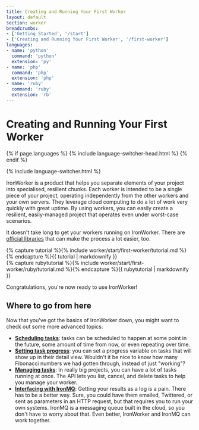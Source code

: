 ```yaml
---
title: Creating and Running Your First Worker
layout: default
section: worker
breadcrumbs:
- ['Getting Started', '/start']
- ['Creating and Running Your First Worker', '/first-worker']
languages:
- name: 'python'
  command: 'python'
  extension: 'py'
- name: 'php'
  command: 'php'
  extension: 'php'
- name: 'ruby'
  command: 'ruby'
  extension: 'rb'
---
```

<style type="text/css">
.container .fixed-width {
font-family: monospace;
}
pre {
overflow: auto;
}
</style>

# Creating and Running Your First Worker

{% if page.languages %}
{% include language-switcher-head.html %}
{% endif %}

{% include language-switcher.html %}

IronWorker is a product that helps you separate elements of your project into specialised, resilient chunks. Each worker is intended to be a single piece of your project, operating independently from the other workers and your own servers. They leverage cloud computing to do a lot of work very quickly with great uptime. By using workers, you can easily create a resilient, easily-managed project that operates even under worst-case scenarios.

It doesn't take long to get your workers running on IronWorker. There are [official libraries](/worker/code/libraries) that can make the process a lot easier, too.

<div class="{% for language in page.languages %}{% if language.name != "ruby" %}{{ language.name }}{% unless forloop.last %} {% endunless %}{% endif %}{% endfor %}">
{% capture tutorial %}{% include worker/start/first-worker/tutorial.md %}{% endcapture %}{{ tutorial | markdownify }}
</div>

<div class="ruby">
{% capture rubytutorial %}{% include worker/start/first-worker/ruby/tutorial.md %}{% endcapture %}{{ rubytutorial | markdownify }}
</div>

Congratulations, you're now ready to use IronWorker!

## Where to go from here

Now that you've got the basics of IronWorker down, you might want to check out some more advanced topics:

* [**Scheduling tasks**](/worker/start/scheduling-tasks): tasks can be scheduled to happen at some point in the future, some amount of time from now, or even repeating over time.
* [**Setting task progress**](/worker/start/task-progress): you can set a progress variable on tasks that will show up in their detail view. Wouldn't it be nice to know how many Fibonacci numbers we had gotten through, instead of just "working"?
* [**Managing tasks**](/worker/start/managing-tasks): In really big projects, you can have a lot of tasks running at once. The API lets you list, cancel, and delete tasks to help you manage your worker.
* [**Interfacing with IronMQ**](/worker/articles/integrations/ironmq): Getting your results as a log is a pain. There has to be a better way. Sure, you could have them emailed, Twittered, or sent as parameters in an HTTP request, but that requires you to run your own systems. IronMQ is a messaging queue built in the cloud, so you don't have to worry about that. Even better, IronWorker and IronMQ can work together.

